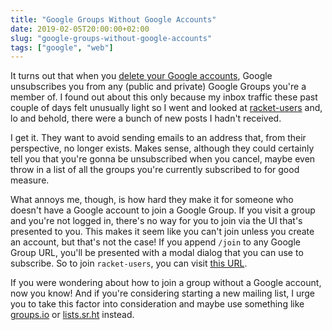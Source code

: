 ```yaml
---
title: "Google Groups Without Google Accounts"
date: 2019-02-05T20:00:00+02:00
slug: "google-groups-without-google-accounts"
tags: ["google", "web"]
---
```


It turns out that when you [delete your Google accounts], Google
unsubscribes you from any (public and private) Google Groups you're a
member of.  I found out about this only because my inbox traffic these
past couple of days felt unusually light so I went and looked at
[racket-users] and, lo and behold, there were a bunch of new posts I
hadn't received.

<!--more-->

I get it.  They want to avoid sending emails to an address that, from
their perspective, no longer exists.  Makes sense, although they could
certainly tell you that you're gonna be unsubscribed when you cancel,
maybe even throw in a list of all the groups you're currently
subscribed to for good measure.

What annoys me, though, is how hard they make it for someone who
doesn't have a Google account to join a Google Group.  If you visit a
group and you're not logged in, there's no way for you to join via the
UI that's presented to you.  This makes it seem like you can't join
unless you create an account, but that's not the case!  If you append
`/join` to any Google Group URL, you'll be presented with a modal
dialog that you can use to subscribe.  So to join `racket-users`,
you can visit [this URL].

If you were wondering about how to join a group without a Google
account, now you know!  And if you're considering starting a new
mailing list, I urge you to take this factor into consideration and
maybe use something like [groups.io] or [lists.sr.ht] instead.


[delete your Google accounts]: /2019/02/04/bye-bye-google/
[racket-users]: https://groups.google.com/forum/#!forum/racket-users
[this URL]: https://groups.google.com/forum/#!forum/racket-users/join
[groups.io]: https://groups.io/
[lists.sr.ht]: https://lists.sr.ht/

